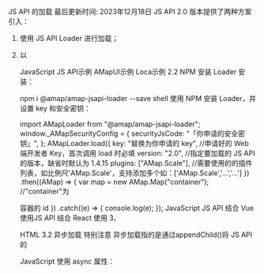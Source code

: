 JS API 的加载
最后更新时间: 2023年12月18日
JS API 2.0 版本提供了两种方案引入：

1. 使用 JS API Loader 进行加载；

2. 以<script>标签的方式加载；

注意
为避免地图数据协议和前端资源不匹配导致页面运行报错，只允许在线加载 JS API，禁止进行本地转存、与其它代码混合打包等用法。

1、准备
成为开发者并创建 key
为了正常调用 API ，请先注册成为高德开放平台开发者，并申请 web 平台（JS API）的 key 和安全密钥，点击 具体操作。

提示
你在2021年12月02日以后申请的 key 需要配合你的安全密钥一起使用。

2、使用 JS API Loader (推荐)
JS API Loader 是我们提供的 API 加载器，具有以下特性：

支持以 <script>标签和 npm 包两种方式使用；
有效避免错误异步加载导致的 JS API 资源加载不完整问题；
对于加载混用多个版本 JS API 的错误用法给予报错处理；
对于不合法加载引用 JS API 给予报错处理；
支持指定 JS API 版本；
支持插件加载；
允许多次执行加载操作，网络资源不会重复请求，便于大型工程模块管理；
支持 IE9 及以上的浏览器
2.1 <script> 标签加载 Loader 
使用<script>标签加载 loader.js

<script src="https://webapi.amap.com/loader.js"></script>
<script type="text/javascript">
  window._AMapSecurityConfig = {
    securityJsCode: "「你申请的安全密钥」",
  };
  AMapLoader.load({
    key: "替换为你申请的 key", //申请好的 Web 端开发 Key，首次调用 load 时必填
    version: "2.0", //指定要加载的 JS API 的版本，缺省时默认为 1.4.15
    plugins: ["AMap.Scale"], //需要使用的的插件列表，如比例尺'AMap.Scale'，支持添加多个如：['AMap.Scale','...','...']
    AMapUI: {
      //是否加载 AMapUI，缺省不加载
      version: "1.1", //AMapUI 版本
      plugins: ["overlay/SimpleMarker"], //需要加载的 AMapUI ui 插件
    },
    Loca: {
      //是否加载 Loca， 缺省不加载
      version: "2.0", //Loca 版本
    },
  })
    .then((AMap) => {
      var map = new AMap.Map("container"); //"container"为 <div> 容器的 id
      map.addControl(new AMap.Scale()); //添加比例尺组件到地图实例上
    })
    .catch((e) => {
      console.error(e); //加载错误提示
    });
</script>
JavaScript
 JS API示例  AMapUI示例  Loca示例 
2.2 NPM 安装 Loader
安装：

npm i @amap/amap-jsapi-loader --save
shell
 使用 NPM 安装 Loader，并设置 key 和安全密钥：

import AMapLoader from "@amap/amap-jsapi-loader";
window._AMapSecurityConfig = {
  securityJsCode: "「你申请的安全密钥」",
};
AMapLoader.load({
  key: "替换为你申请的 key", //申请好的 Web 端开发者 Key，首次调用 load 时必填
  version: "2.0", //指定要加载的 JS API 的版本，缺省时默认为 1.4.15
  plugins: ["AMap.Scale"], //需要使用的的插件列表，如比例尺'AMap.Scale'，支持添加多个如：['AMap.Scale','...','...']
})
  .then((AMap) => {
    var map = new AMap.Map("container"); //"container"为 <div> 容器的 id
  })
  .catch((e) => {
    console.log(e);
  });
JavaScript
JS API 结合 Vue 使用JS API 结合 React 使用
3、<script> 标签加载 JS API 脚本
3.1 同步加载
<script> 标签加载 JS API 2.0

<!-- 需要设置元素的宽高样式 -->
<div id="container"></div>
<script type="text/javascript">
  window._AMapSecurityConfig = {
    securityJsCode: "「你申请的安全密钥」",
  };
</script>
<script
  type="text/javascript"
  src="https://webapi.amap.com/maps?v=2.0&key=你申请的key值"
></script>
<script type="text/javascript">
  //地图初始化应该在地图容器 <div> 已经添加到 DOM 树之后
  var map = new AMap.Map("container", {
    zoom: 12,
  });
</script>
HTML
3.2 异步加载
特别注意
异步加载指的是通过appendChild()将 JS API 的<script>标签添加到页面中，或者给<script>标签添加了async属性的使用方式。这种使用场景下，JS API 不会阻塞页面其他内容的执行和解析，但是 JS API 的脚本解析将有可能发生其他脚本资源执行之后，因为需要特别处理，以保证在 AMap 对象完整生成之后再调用 JS API 的相关接口，否则有可能报错。


提示
异步回调函数的声明应该在 JS API 引入之前。


使用appendChild()：

<script>
  //设置你的安全密钥
  window._AMapSecurityConfig = {
    securityJsCode: "「你申请的安全密钥」",
  };
  //声明异步加载回调函数
  window.onLoad = function () {
    var map = new AMap.Map("container"); //"container"为<div>容器的id
  };
  var url ="https://webapi.amap.com/maps?v=2.0&key=你申请的key值&callback=onLoad";
  var jsapi = document.createElement("script");
  jsapi.charset = "utf-8";
  jsapi.src = url;
  document.head.appendChild(jsapi);
</script>
JavaScript
使用 async 属性：

<script type="text/javascript"> //声明异步加载回调函数
  //设置你的安全密钥
  window._AMapSecurityConfig = {
    securityJsCode: "「你申请的安全密钥」",
  };
  window.onLoad = function () {
    var map = new AMap.Map("container");
  };
</script>
<script
  src="https://webapi.amap.com/maps?v=2.0&key=你申请的key值&callback=onLoad"
  async="async"
  type="text/javascript"
></script>